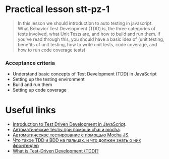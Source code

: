 # Practical lesson stt-pz-1 

> In this lesson we should introduction to auto testing in javascript.
> What Behavior Test Development (TDD) is, the three categories of tests involved, what Unit Tests are, and how to build and run them.
> If you've read through this, you should have a basic idea of (unit testing, benefits of unit testing, how to write unit tests, code coverage, and how to run code coverage tests)

### Acceptance criteria 
* Understand basic concepts of Test Development (TDD) in JavaScript
* Setting up the testing environment
* Build and run them
* Setting up code coverage

# Useful links
* [Introduction to Test Driven Development in JavaScript](https://www.pluralsight.com/guides/introduction-to-test-driven-development-in-javascript).
* [Автоматические тесты при помощи chai и mocha](https://learn.javascript.ru/testing).
* [Автоматическое тестирование с помощью Mocha JS](https://ivaneroshkin.medium.com/%D0%B0%D0%B2%D1%82%D0%BE%D0%BC%D0%B0%D1%82%D0%B8%D1%87%D0%B5%D1%81%D0%BA%D0%BE%D0%B5-%D1%82%D0%B5%D1%81%D1%82%D0%B8%D1%80%D0%BE%D0%B2%D0%B0%D0%BD%D0%B8%D0%B5-%D1%81-%D0%BF%D0%BE%D0%BC%D0%BE%D1%89%D1%8C%D1%8E-mocha-js-585483e3ad74).
* [Что такое TDD и BDD на пальцах, и что должен знать о них фронтендер
  ](https://medium.com/@lucyhackwrench/%D1%87%D1%82%D0%BE-%D1%82%D0%B0%D0%BA%D0%BE%D0%B5-tdd-%D0%B8-bdd-%D0%BD%D0%B0-%D0%BF%D0%B0%D0%BB%D1%8C%D1%86%D0%B0%D1%85-%D0%B8-%D1%87%D1%82%D0%BE-%D0%B4%D0%BE%D0%BB%D0%B6%D0%B5%D0%BD-%D0%B7%D0%BD%D0%B0%D1%82%D1%8C-%D0%BE-%D0%BD%D0%B8%D1%85-%D1%84%D1%80%D0%BE%D0%BD%D1%82%D0%B5%D0%BD%D0%B4%D0%B5%D1%80-701a10e06bb9)
* [What is Test-Driven Development (TDD)?](https://www.browserstack.com/guide/tdd-vs-bdd-vs-atdd)


